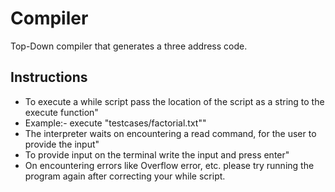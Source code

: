 # Compiler
Top-Down compiler that generates a three address code.

## Instructions
* To execute a while script pass the location of the script as a string to the execute function"
* Example:- execute \"testcases/factorial.txt\""
* The interpreter waits on encountering a read command, for the user to provide the input"
* To provide input on the terminal write the input and press enter"
* On encountering errors like Overflow error, etc. please try running the program again after correcting your while script.


